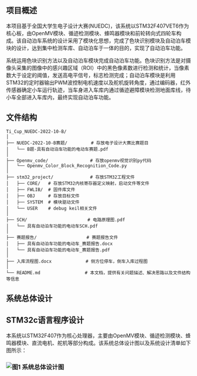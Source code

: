 ## 项目概述

​		本项目基于全国大学生电子设计大赛(NUEDC)，该系统以STM32F407VET6作为核心板，由OpenMV模块、循迹检测模块、蜂鸣器模块和前轮转向式四轮车构成。该自动泊车系统的设计采用了模块化思想，完成了色块识别模块及自动泊车模块的设计，达到集中检测车库、自动泊车于一体的目的，实现了自动泊车功能。

​		系统运用色块识别方法以及自动泊车模块完成自动泊车功能。色块识别方法是对摄像头采集的图像中的感兴趣区域（ROI）中的黑色像素数进行检测和统计，当像素数大于设定的阈值，发送高电平信号，标志检测完成；自动泊车模块是利用STM32的定时器输出PWM波控制电机速度以及舵机旋转角度，通过编码器，红外传感器确定小车运行轨迹，当车身进入车库内通过循迹避障模块检测地面库线，待小车全部进入车库内，最终实现自动泊车功能。

## 文件结构

```
Ti_Cup_NUEDC-2022-10-B/
│
├── NUEDC-2022-10-B赛题/         # 存放电子设计大赛比赛题目
│   └── B题-具有自动泊车功能的电动车赛题.pdf
│
├── Openmv_code/           	    # 存放openmv视觉识别py代码
│   └── Openmv_Color_Block_Recognition_Code.py
│
├── stm32_project/             	# 存放STM32工程文件				
│   ├── CORE/   # 存放STM32内核寄存器定义映射，启动文件等文件	
│   ├── FWLIB/  # 固件库文件
│   ├── OBJ		# 存放目标文件
│   ├── SYSTEM	# 模块驱动文件
│   └── USER	# debug	keil相关文件
│
├── SCH/                       # 电路原理图.pdf
│   └── 具有自动泊车功能的电动车SCH.pdf
│
├── 赛题报告/                   # 赛题报告文件
│   ├── 具有自动泊车功能的电动车_赛题报告.docx    
│   └── 具有自动泊车功能的电动车_赛题报告.pdf
│
├── 入库流程图.docx             # 侧方位停车，倒车入库过程图
│
└── README.md                 # 本文档，提供有关问题描述、解决思路以及文件结构等信息
```



## 系统总体设计

## STM32c语言程序设计		

本系统以STM32F407作为核心处理器，主要由OpenMV模块、循迹检测模块、蜂鸣器模块、直流电机、舵机等部分构成。该系统总体设计图以及系统设计清单如下图所示：                       

### <img src="C:\Users\demo\Desktop\git_Repositories\Ti_Cup_NUEDC-2022-10-B\模块组成示意图.png" align="mi" alt="图1 系统总体设计图"  />
